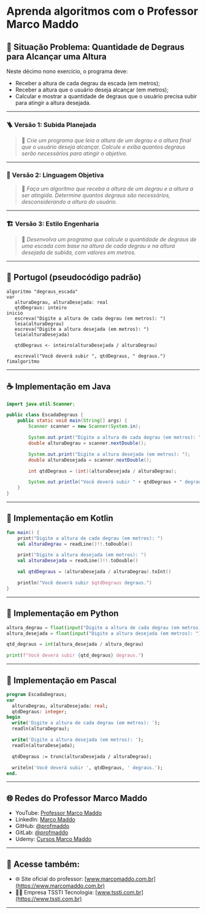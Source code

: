 # Aprenda algoritmos com o Professor Marco Maddo

## 🧠 Situação Problema: Quantidade de Degraus para Alcançar uma Altura

Neste décimo nono exercício, o programa deve:

- Receber a altura de cada degrau da escada (em metros);
- Receber a altura que o usuário deseja alcançar (em metros);
- Calcular e mostrar a quantidade de degraus que o usuário precisa subir para atingir a altura desejada.

---

### 🪜 Versão 1: Subida Planejada
> 📏 *Crie um programa que leia a altura de um degrau e a altura final que o usuário deseja alcançar. Calcule e exiba quantos degraus serão necessários para atingir o objetivo.*

---

### 🔢 Versão 2: Linguagem Objetiva
> 🧮 *Faça um algoritmo que receba a altura de um degrau e a altura a ser atingida. Determine quantos degraus são necessários, desconsiderando a altura do usuário.*

---

### 🏗️ Versão 3: Estilo Engenharia
> 📐 *Desenvolva um programa que calcule a quantidade de degraus de uma escada com base na altura de cada degrau e na altura desejada de subida, com valores em metros.*

---

## 💬 Portugol (pseudocódigo padrão)

```portugol
algoritmo "degraus_escada"
var
   alturaDegrau, alturaDesejada: real
   qtdDegraus: inteiro
inicio
   escreva("Digite a altura de cada degrau (em metros): ")
   leia(alturaDegrau)
   escreva("Digite a altura desejada (em metros): ")
   leia(alturaDesejada)

   qtdDegraus <- inteiro(alturaDesejada / alturaDegrau)

   escreval("Você deverá subir ", qtdDegraus, " degraus.")
fimalgoritmo
```

---

## ☕ Implementação em Java

```java
import java.util.Scanner;

public class EscadaDegraus {
    public static void main(String[] args) {
        Scanner scanner = new Scanner(System.in);

        System.out.print("Digite a altura de cada degrau (em metros): ");
        double alturaDegrau = scanner.nextDouble();

        System.out.print("Digite a altura desejada (em metros): ");
        double alturaDesejada = scanner.nextDouble();

        int qtdDegraus = (int)(alturaDesejada / alturaDegrau);

        System.out.println("Você deverá subir " + qtdDegraus + " degraus.");
    }
}
```

---

## 💙 Implementação em Kotlin

```kotlin
fun main() {
    print("Digite a altura de cada degrau (em metros): ")
    val alturaDegrau = readLine()!!.toDouble()

    print("Digite a altura desejada (em metros): ")
    val alturaDesejada = readLine()!!.toDouble()

    val qtdDegraus = (alturaDesejada / alturaDegrau).toInt()

    println("Você deverá subir $qtdDegraus degraus.")
}
```

---

## 🐍 Implementação em Python

```python
altura_degrau = float(input("Digite a altura de cada degrau (em metros): "))
altura_desejada = float(input("Digite a altura desejada (em metros): "))

qtd_degraus = int(altura_desejada / altura_degrau)

print(f"Você deverá subir {qtd_degraus} degraus.")
```

---

## 🧙 Implementação em Pascal

```pascal
program EscadaDegraus;
var
  alturaDegrau, alturaDesejada: real;
  qtdDegraus: integer;
begin
  write('Digite a altura de cada degrau (em metros): ');
  readln(alturaDegrau);

  write('Digite a altura desejada (em metros): ');
  readln(alturaDesejada);

  qtdDegraus := trunc(alturaDesejada / alturaDegrau);

  writeln('Você deverá subir ', qtdDegraus, ' degraus.');
end.
```

---

## 🌐 Redes do Professor Marco Maddo

- YouTube: [Professor Marco Maddo](https://www.youtube.com/@ProfessorMarcoMaddo)
- LinkedIn: [Marco Maddo](https://www.linkedin.com/in/marcomaddo/)
- GitHub: [@profmaddo](https://github.com/profmaddo)
- GitLab: [@profmaddo](https://gitlab.com/profmaddo)
- Udemy: [Cursos Marco Maddo](https://www.udemy.com/user/marcomaddo/)

---

## 🚀 Acesse também:

- 🌐 Site oficial do professor: [www.marcomaddo.com.br](https://www.marcomaddo.com.br)
- 🧑‍💼 Empresa TSSTI Tecnologia: [www.tssti.com.br](https://www.tssti.com.br)

---
